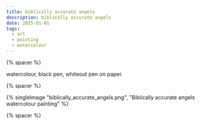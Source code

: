 ```yaml
---
title: biblically accurate angels
description: biblically accurate angels
date: 2025-01-01
tags:
  - art
  - painting
  - watercolour
---
```

{% spacer %}

watercolour, black pen, whiteout pen on paper.

{% spacer %}

{% singleImage "biblically_accurate_angels.png", "Biblically accurate angels watercolour painting" %}

{% spacer %}
